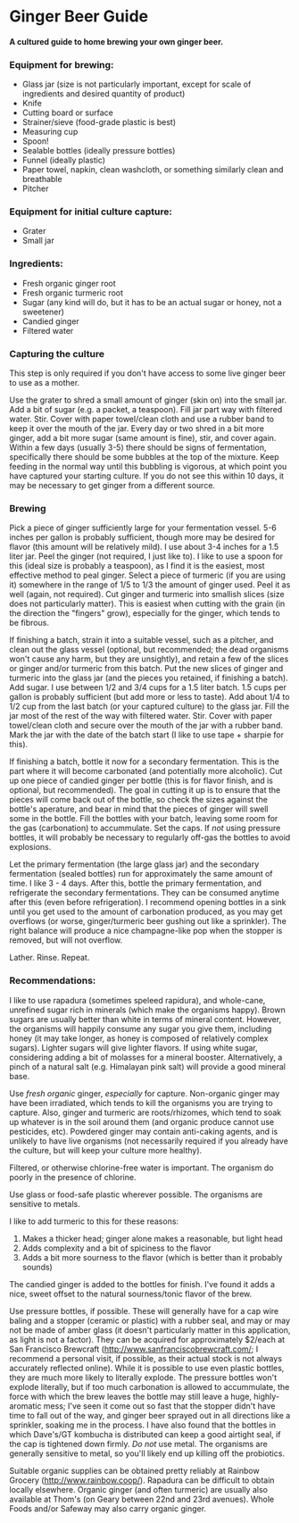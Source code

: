 # Ginger Beer Guide
#### A cultured guide to home brewing your own ginger beer.

### Equipment for brewing:

* Glass jar (size is not particularly important, except for scale of ingredients and desired quantity of product)
* Knife
* Cutting board or surface
* Strainer/sieve (food-grade plastic is best)
* Measuring cup
* Spoon!
* Sealable bottles (ideally pressure bottles)
* Funnel (ideally plastic)
* Paper towel, napkin, clean washcloth, or something similarly clean and breathable
* Pitcher

### Equipment for initial culture capture:

* Grater
* Small jar

### Ingredients:

* Fresh organic ginger root
* Fresh organic turmeric root
* Sugar (any kind will do, but it has to be an actual sugar or honey, not a sweetener)
* Candied ginger
* Filtered water

### Capturing the culture

This step is only required if you don't have access to some live ginger beer to use as a mother.

Use the grater to shred a small amount of ginger (skin on) into the small jar.  Add a bit of sugar (e.g. a packet, a teaspoon).  Fill jar part way with filtered water.  Stir.  Cover with paper towel/clean cloth and use a rubber band to keep it over the mouth of the jar.  Every day or two shred in a bit more ginger, add a bit more sugar (same amount is fine), stir, and cover again.  Within a few days (usually 3-5) there should be signs of fermentation, specifically there should be some bubbles at the top of the mixture.  Keep feeding in the normal way until this bubbling is vigorous, at which point you have captured your starting culture.  If you do not see this within 10 days, it may be necessary to get ginger from a different source.

### Brewing

Pick a piece of ginger sufficiently large for your fermentation vessel.  5-6 inches per gallon is probably sufficient, though more may be desired for flavor (this amount will be relatively mild).  I use about 3-4 inches for a 1.5 liter jar.  Peel the ginger (not required, I just like to).  I like to use a spoon for this (ideal size is probably a teaspoon), as I find it is the easiest, most effective method to peal ginger.  Select a piece of turmeric (if you are using it) somewhere in the range of 1/5 to 1/3 the amount of ginger used.  Peel it as well (again, not required).  Cut ginger and turmeric into smallish slices (size does not particularly matter).  This is easiest when cutting with the grain (in the direction the "fingers" grow), especially for the ginger, which tends to be fibrous.

If finishing a batch, strain it into a suitable vessel, such as a pitcher, and clean out the glass vessel (optional, but recommended; the dead organisms won't cause any harm, but they are unsightly), and retain a few of the slices or ginger and/or turmeric from this batch.  Put the new slices of ginger and turmeric into the glass jar (and the pieces you retained, if finishing a batch).  Add sugar.  I use between 1/2 and 3/4 cups for a 1.5 liter batch.  1.5 cups per gallon is probably sufficient (but add more or less to taste).  Add about 1/4 to 1/2 cup from the last batch (or your captured culture) to the glass jar.  Fill the jar most of the rest of the way with filtered water.  Stir.  Cover with paper towel/clean cloth and secure over the mouth of the jar with a rubber band.  Mark the jar with the date of the batch start (I like to use tape + sharpie for this).

If finishing a batch, bottle it now for a secondary fermentation.  This is the part where it will become carbonated (and potentially more alcoholic).  Cut up one piece of candied ginger per bottle (this is for flavor finish, and is optional, but recommended).  The goal in cutting it up is to ensure that the pieces will come back out of the bottle, so check the sizes against the bottle's aperature, and bear in mind that the pieces of ginger will swell some in the bottle.  Fill the bottles with your batch, leaving some room for the gas (carbonation) to accummulate.  Set the caps.  If _not_ using pressure bottles, it will probably be necessary to regularly off-gas the bottles to avoid explosions.

Let the primary fermentation (the large glass jar) and the secondary fermentation (sealed bottles) run for approximately the same amount of time.  I like 3 - 4 days.  After this, bottle the primary fermentation, and refrigerate the secondary fermentations.  They can be consumed anytime after this (even before refrigeration).  I recommend opening bottles in a sink until you get used to the amount of carbonation produced, as you may get overflows (or worse, ginger/turmeric beer gushing out like a sprinkler).  The right balance will produce a nice champagne-like pop when the stopper is removed, but will not overflow.

Lather.  Rinse.  Repeat.

### Recommendations:

I like to use rapadura (sometimes speleed rapidura), and whole-cane, unrefined sugar rich in minerals (which make the organisms happy).  Brown sugars are usually better than white in terms of mineral content.  However, the organisms will happily consume any sugar you give them, including honey (it may take longer, as honey is composed of relatively complex sugars).  Lighter sugars will give lighter flavors.  If using white sugar, considering adding a bit of molasses for a mineral booster.  Alternatively, a pinch of a natural salt (e.g. Himalayan pink salt) will provide a good mineral base.

Use *fresh* *organic* ginger, _especially_ for capture.  Non-organic ginger may have been irradiated, which tends to kill the organisms you are trying to capture.  Also, ginger and turmeric are roots/rhizomes, which tend to soak up whatever is in the soil around them (and organic produce cannot use pesticides, etc).  Powdered ginger may contain anti-caking agents, and is unlikely to have live organisms (not necessarily required if you already have the culture, but will keep your culture more healthy).

Filtered, or otherwise chlorine-free water is important.  The organism do poorly in the presence of chlorine.

Use glass or food-safe plastic wherever possible.  The organisms are sensitive to metals.

I like to add turmeric to this for these reasons:

1.  Makes a thicker head; ginger alone makes a reasonable, but light head
2.  Adds complexity and a bit of spiciness to the flavor
3.  Adds a bit more sourness to the flavor (which is better than it probably sounds)

The candied ginger is added to the bottles for finish.  I've found it adds a nice, sweet offset to the natural sourness/tonic flavor of the brew.

Use pressure bottles, if possible.  These will generally have for a cap wire baling and a stopper (ceramic or plastic) with a rubber seal, and may or may not be made of amber glass (it doesn't particularly matter in this application, as light is not a factor).  They can be acquired for approximately $2/each at San Francisco Brewcraft (http://www.sanfranciscobrewcraft.com/; I recommend a personal visit, if possible, as their actual stock is not always accurately reflected online).  While it is possible to use even plastic bottles, they are much more likely to literally explode.  The pressure bottles won't explode literally, but if too much carbonation is allowed to accummulate, the force with which the brew leaves the bottle may still leave a huge, highly-aromatic mess; I've seen it come out so fast that the stopper didn't have time to fall out of the way, and ginger beer sprayed out in all directions like a sprinkler, soaking me in the process.  I have also found that the bottles in which Dave's/GT kombucha is distributed can keep a good airtight seal, if the cap is tightened down firmly.  *Do* *not* use metal.  The organisms are generally sensitive to metal, so you'll likely end up killing off the probiotics.

Suitable organic supplies can be obtained pretty reliably at Rainbow Grocery (http://www.rainbow.coop/).  Rapadura can be difficult to obtain locally elsewhere.  Organic ginger (and often turmeric) are usually also available at Thom's (on Geary between 22nd and 23rd avenues).  Whole Foods and/or Safeway may also carry organic ginger.
